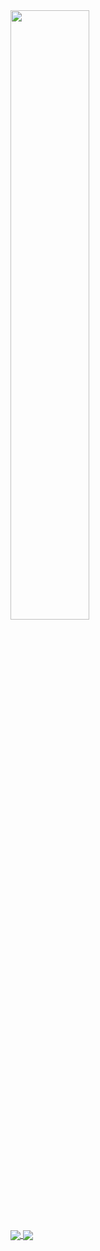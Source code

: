<a href="https://github-readme-stats.vercel.app/">
  <img align="center" width="50%" src="https://github-readme-stats.vercel.app/api?username=vladd-png&show_icons=true&theme=ayu-mirage" />
</a>


</br>
<a href="https://github.com/vladd-png/github-readme-stats">
  <img align="center" src="https://github-readme-stats.vercel.app/api/wakatime?username=vladd" />
</a>
<a href="https://github.com/vladd-png/github-readme-stats">
  <img align="center" src="https://github-readme-stats.vercel.app/api/top-langs/?username=vladd-png&layout=compact" />
</a>

